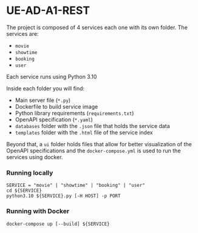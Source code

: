 # UE-AD-A1-REST

The project is composed of 4 services each one with its own folder. The services are:
* `movie`
* `showtime`
* `booking`
* `user`

Each service runs using Python 3.10

Inside each folder you will find:
* Main server file (`*.py`)
* Dockerfile to build service image
* Python library requirements (`requirements.txt`)
* OpenAPI specification (`*.yaml`)
* `databases` folder with the `.json` file that holds the service data
* `templates` folder with the `.html` file of the service index

Beyond that, a `ui` folder holds files that allow for better visualization of the OpenAPI specifications and the `docker-compose.yml` is used to run the services using docker.

### Running locally

```
SERVICE = "movie" | "showtime" | "booking" | "user"
cd ${SERVICE}
python3.10 ${SERVICE}.py [-H HOST] -p PORT
```

### Running with Docker

```
docker-compose up [--build] ${SERVICE}
```
